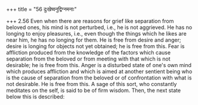 +++
title = "56 दुःखेष्वनुद्विग्नमनाः"

+++
2.56 Even when there are reasons for grief like separation from beloved
ones, his mind is not perturbed, i.e., he is not aggrieved. He has no
longing to enjoy pleasures, i.e., even though the things which he likes
are near him, he has no longing for them. He is free from desire and
anger; desire is longing for objects not yet obtained; he is free from
this. Fear is affliction produced from the knowledge of the factors
which cause separation from the beloved or from meeting with that which
is not desirable; he is free from this. Anger is a disturbed state of
one's own mind which produces affliction and which is aimed at another
sentient being who is the cause of separation from the beloved or of
confrontation with what is not desirable. He is free from this. A sage
of this sort, who constantly meditates on the self, is said to be of
firm wisdom. Then, the next state below this is described:
